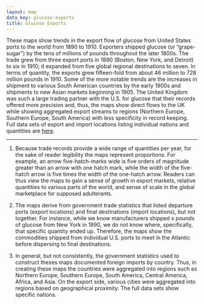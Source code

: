 ```yaml
---
layout: map
data_key: glucose-exports
title: Glucose Exports
---
```


These maps show trends in the export flow of glucose from United
States ports to the world from 1890 to 1910. Exporters shipped
glucose (or “grape-sugar”) by the tens of millions of pounds
throughout the later 1800s. The trade grew from three export ports
in 1890 (Boston, New York, and Detroit) to six in 1910; it
expanded from five global regional destinations to seven. In terms
of quantity, the exports grew fifteen-fold from about 46 million
to 728 million pounds in 1910. Some of the more notable trends are
the increases in shipment to various South American countries by
the early 1900s and shipments to new Asian markets beginning in
1905. The United Kingdom was such a large trading partner with
the U.S. for glucose that their records offered more precision
and, thus, the maps show direct flows to the UK while showing
aggregated export streams to regions (Northern Europe, Southern
Europe, South America) with less specificity in record keeping.
Full data sets of export and import locations listing individual
nations and quantities are [here](/notes).

---

1. Because trade records provide a wide range of quantities per
   year, for the sake of reader legibility the maps represent
   proportions. For example, an arrow five-hatch-marks wide is
   five orders of magnitude greater than an arrow with one hatch
   mark, while the width of the five-hatch arrow is five times
   the width of the one-hatch arrow. Readers can thus view the
   maps to gain a sense of growth in export markets, relative
   quantities to various parts of the world, and sense of scale
   in the global marketplace for supposed adulterants.

2. The maps derive from government trade statistics that listed
   departure ports (export locations) and final destinations
   (import locations), but not together. For instance, while we know
   manufacturers shipped x pounds of glucose from New York in 1890,
   we do not know where, specifically, that specific quantity ended
   up. Therefore, the maps show the commodities shipped from
   individual U.S. ports to meet in the Atlantic before dispersing
   to final destinations.

3. In general, but not consistently, the government statistics used
   to construct theses maps documented foreign imports by country.
   Thus, in creating these maps the countries were aggregated into
   regions such as Northern Europe, Southern Europe, South America,
   Central America, Africa, and Asia. On the export side, various
   cities were aggregated into regions based on geographical
   proximity. The full data sets show specific nations.
